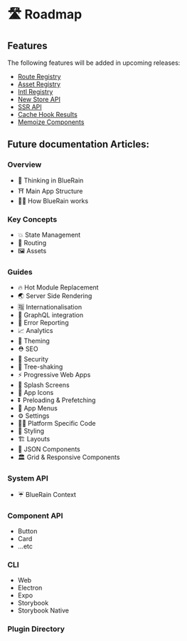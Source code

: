 # 🛣 Roadmap

## Features

The following features will be added in upcoming releases:

* [Route Registry](https://github.com/BlueEastCode/bluerain/issues/1)
* [Asset Registry](https://github.com/BlueEastCode/bluerain/issues/2)
* [Intl Registry](https://github.com/BlueEastCode/bluerain/issues/3)
* [New Store API](https://github.com/BlueEastCode/bluerain/issues/4)
* [SSR API](https://github.com/BlueEastCode/bluerain/issues/8)
* [Cache Hook Results](https://github.com/BlueEastCode/bluerain/issues/10)
* [Memoize Components](https://github.com/BlueEastCode/bluerain/issues/9)

## Future documentation Articles:

### Overview

* 🧠 Thinking in BlueRain
* ⛩ Main App Structure
* 🏋️‍♀️ How BlueRain works

### Key Concepts

* 💥 State Management
* 🔀 Routing
* 🖼 Assets

### Guides

* 🔥 Hot Module Replacement
* 🌏 Server Side Rendering
* 🈯️ Internationalisation
* 🚀 GraphQL integration
* 🚨 Error Reporting
* 📈 Analytics
* 🎨 Theming
* ⛑ SEO
* 👮 Security
* 🍃 Tree-shaking
* ⚡️ Progressive Web Apps
* 🌅 Splash Screens
* 📱 App Icons
* ⏬ Preloading & Prefetching
* 📗 App Menus
* ⚙️ Settings
* 👩‍💻 Platform Specific Code
* 💄 Styling
* 🏗 Layouts
* 🍱 JSON Components
* 🏛 Grid & Responsive Components

### System API

* ☔️ BlueRain Context

### Component API

* Button
* Card
* ...etc

### CLI

* Web
* Electron
* Expo
* Storybook
* Storybook Native

### Plugin Directory

